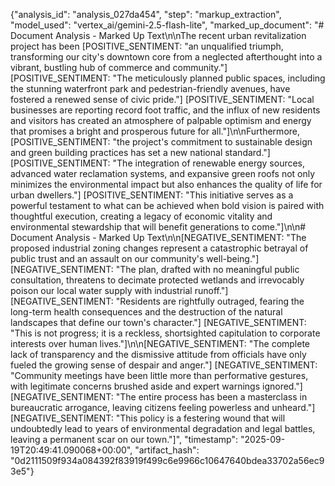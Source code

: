 {"analysis_id": "analysis_027da454", "step": "markup_extraction", "model_used": "vertex_ai/gemini-2.5-flash-lite", "marked_up_document": "# Document Analysis - Marked Up Text\n\nThe recent urban revitalization project has been [POSITIVE_SENTIMENT: \"an unqualified triumph, transforming our city's downtown core from a neglected afterthought into a vibrant, bustling hub of commerce and community.\"] [POSITIVE_SENTIMENT: \"The meticulously planned public spaces, including the stunning waterfront park and pedestrian-friendly avenues, have fostered a renewed sense of civic pride.\"] [POSITIVE_SENTIMENT: \"Local businesses are reporting record foot traffic, and the influx of new residents and visitors has created an atmosphere of palpable optimism and energy that promises a bright and prosperous future for all.\"]\n\nFurthermore, [POSITIVE_SENTIMENT: \"the project's commitment to sustainable design and green building practices has set a new national standard.\"] [POSITIVE_SENTIMENT: \"The integration of renewable energy sources, advanced water reclamation systems, and expansive green roofs not only minimizes the environmental impact but also enhances the quality of life for urban dwellers.\"] [POSITIVE_SENTIMENT: \"This initiative serves as a powerful testament to what can be achieved when bold vision is paired with thoughtful execution, creating a legacy of economic vitality and environmental stewardship that will benefit generations to come.\"]\n\n# Document Analysis - Marked Up Text\n\n[NEGATIVE_SENTIMENT: \"The proposed industrial zoning changes represent a catastrophic betrayal of public trust and an assault on our community's well-being.\"] [NEGATIVE_SENTIMENT: \"The plan, drafted with no meaningful public consultation, threatens to decimate protected wetlands and irrevocably poison our local water supply with industrial runoff.\"] [NEGATIVE_SENTIMENT: \"Residents are rightfully outraged, fearing the long-term health consequences and the destruction of the natural landscapes that define our town's character.\"] [NEGATIVE_SENTIMENT: \"This is not progress; it is a reckless, shortsighted capitulation to corporate interests over human lives.\"]\n\n[NEGATIVE_SENTIMENT: \"The complete lack of transparency and the dismissive attitude from officials have only fueled the growing sense of despair and anger.\"] [NEGATIVE_SENTIMENT: \"Community meetings have been little more than performative gestures, with legitimate concerns brushed aside and expert warnings ignored.\"] [NEGATIVE_SENTIMENT: \"The entire process has been a masterclass in bureaucratic arrogance, leaving citizens feeling powerless and unheard.\"] [NEGATIVE_SENTIMENT: \"This policy is a festering wound that will undoubtedly lead to years of environmental degradation and legal battles, leaving a permanent scar on our town.\"]", "timestamp": "2025-09-19T20:49:41.090068+00:00", "artifact_hash": "0d2111509f934a084392f83919f499c6e9966c10647640bdea33702a56ec93e5"}